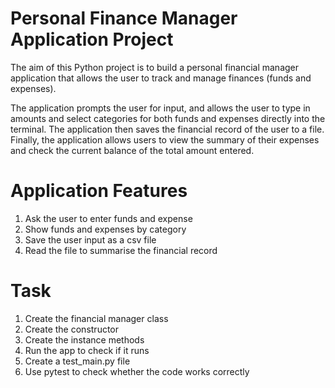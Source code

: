 # Personal Finance Manager Application Project

The aim of this Python project is to build a personal financial manager application that allows the user to track and manage finances (funds and expenses).

The application prompts the user for input, and allows the user to type in amounts and select categories for both funds and expenses directly into the terminal. The application then saves the financial record of the user to a file. Finally, the application allows users to view the summary of their expenses and check the current balance of the total amount entered.

# Application Features

1.  Ask the user to enter funds and expense
2.  Show funds and expenses by category
3.  Save the user input as a csv file
4.  Read the file to summarise the financial record

# Task

1.  Create the financial manager class
2.  Create the constructor
3.  Create the instance methods
4.   Run the app to check if it runs
5.  Create a test_main.py file
6.  Use pytest to check whether the code works correctly

